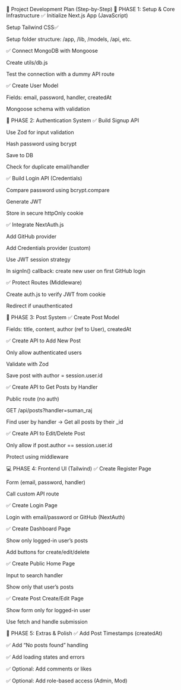 🧩 Project Development Plan (Step-by-Step)
🔰 PHASE 1: Setup & Core Infrastructure
✅ Initialize Next.js App (JavaScript)

Setup Tailwind CSS✅

Setup folder structure: /app, /lib, /models, /api, etc.

✅ Connect MongoDB with Mongoose

Create utils/db.js

Test the connection with a dummy API route

✅ Create User Model

Fields: email, password, handler, createdAt

Mongoose schema with validation

🔐 PHASE 2: Authentication System
✅ Build Signup API

Use Zod for input validation

Hash password using bcrypt

Save to DB

Check for duplicate email/handler

✅ Build Login API (Credentials)

Compare password using bcrypt.compare

Generate JWT

Store in secure httpOnly cookie

✅ Integrate NextAuth.js

Add GitHub provider

Add Credentials provider (custom)

Use JWT session strategy

In signIn() callback: create new user on first GitHub login

✅ Protect Routes (Middleware)

Create auth.js to verify JWT from cookie

Redirect if unauthenticated

📝 PHASE 3: Post System
✅ Create Post Model

Fields: title, content, author (ref to User), createdAt

✅ Create API to Add New Post

Only allow authenticated users

Validate with Zod

Save post with author = session.user.id

✅ Create API to Get Posts by Handler

Public route (no auth)

GET /api/posts?handler=suman_raj

Find user by handler → Get all posts by their _id

✅ Create API to Edit/Delete Post

Only allow if post.author == session.user.id

Protect using middleware

💻 PHASE 4: Frontend UI (Tailwind)
✅ Create Register Page

Form (email, password, handler)

Call custom API route

✅ Create Login Page

Login with email/password or GitHub (NextAuth)

✅ Create Dashboard Page

Show only logged-in user’s posts

Add buttons for create/edit/delete

✅ Create Public Home Page

Input to search handler

Show only that user’s posts

✅ Create Post Create/Edit Page

Show form only for logged-in user

Use fetch and handle submission

🎁 PHASE 5: Extras & Polish
✅ Add Post Timestamps (createdAt)

✅ Add “No posts found” handling

✅ Add loading states and errors

✅ Optional: Add comments or likes

✅ Optional: Add role-based access (Admin, Mod)